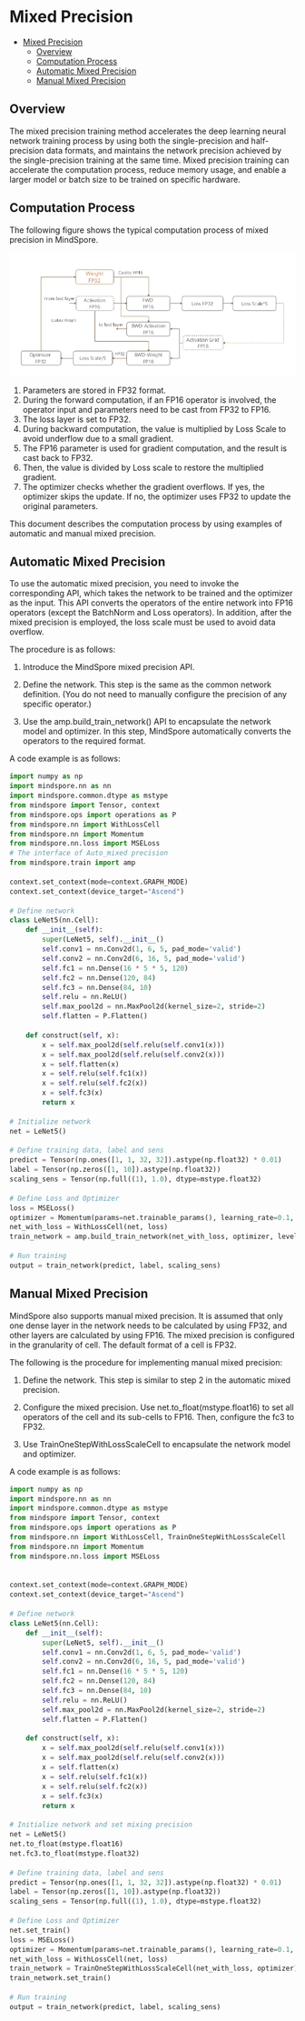 # Mixed Precision

<!-- TOC -->

- [Mixed Precision](#mixed-precision)
    - [Overview](#overview)
    - [Computation Process](#computation-process)
    - [Automatic Mixed Precision](#automatic-mixed-precision)
    - [Manual Mixed Precision](#manual-mixed-precision)

<!-- /TOC -->

## Overview

The mixed precision training method accelerates the deep learning neural network training process by using both the single-precision and half-precision data formats, and maintains the network precision achieved by the single-precision training at the same time. 
Mixed precision training can accelerate the computation process, reduce memory usage, and enable a larger model or batch size to be trained on specific hardware.

## Computation Process

The following figure shows the typical computation process of mixed precision in MindSpore.

![mix precision](./images/mix_precision.jpg)

1. Parameters are stored in FP32 format.
2. During the forward computation, if an FP16 operator is involved, the operator input and parameters need to be cast from FP32 to FP16.
3. The loss layer is set to FP32.
4. During backward computation, the value is multiplied by Loss Scale to avoid underflow due to a small gradient.
5. The FP16 parameter is used for gradient computation, and the result is cast back to FP32.
6. Then, the value is divided by Loss scale to restore the multiplied gradient.
7. The optimizer checks whether the gradient overflows. If yes, the optimizer skips the update. If no, the optimizer uses FP32 to update the original parameters.

This document describes the computation process by using examples of automatic and manual mixed precision.

## Automatic Mixed Precision

To use the automatic mixed precision, you need to invoke the corresponding API, which takes the network to be trained and the optimizer as the input. This API converts the operators of the entire network into FP16 operators (except the BatchNorm and Loss operators).
In addition, after the mixed precision is employed, the loss scale must be used to avoid data overflow.

The procedure is as follows:
1. Introduce the MindSpore mixed precision API.

2. Define the network. This step is the same as the common network definition. (You do not need to manually configure the precision of any specific operator.)

3. Use the amp.build_train_network() API to encapsulate the network model and optimizer. In this step, MindSpore automatically converts the operators to the required format.

A code example is as follows:

```python
import numpy as np
import mindspore.nn as nn
import mindspore.common.dtype as mstype
from mindspore import Tensor, context
from mindspore.ops import operations as P
from mindspore.nn import WithLossCell
from mindspore.nn import Momentum
from mindspore.nn.loss import MSELoss
# The interface of Auto_mixed precision
from mindspore.train import amp

context.set_context(mode=context.GRAPH_MODE)
context.set_context(device_target="Ascend")

# Define network
class LeNet5(nn.Cell):
    def __init__(self):
        super(LeNet5, self).__init__()
        self.conv1 = nn.Conv2d(1, 6, 5, pad_mode='valid')
        self.conv2 = nn.Conv2d(6, 16, 5, pad_mode='valid')
        self.fc1 = nn.Dense(16 * 5 * 5, 120)
        self.fc2 = nn.Dense(120, 84)
        self.fc3 = nn.Dense(84, 10)
        self.relu = nn.ReLU()
        self.max_pool2d = nn.MaxPool2d(kernel_size=2, stride=2)
        self.flatten = P.Flatten()

    def construct(self, x):
        x = self.max_pool2d(self.relu(self.conv1(x)))
        x = self.max_pool2d(self.relu(self.conv2(x)))
        x = self.flatten(x)
        x = self.relu(self.fc1(x))
        x = self.relu(self.fc2(x))
        x = self.fc3(x)
        return x

# Initialize network
net = LeNet5()

# Define training data, label and sens
predict = Tensor(np.ones([1, 1, 32, 32]).astype(np.float32) * 0.01)
label = Tensor(np.zeros([1, 10]).astype(np.float32))
scaling_sens = Tensor(np.full((1), 1.0), dtype=mstype.float32)

# Define Loss and Optimizer
loss = MSELoss()
optimizer = Momentum(params=net.trainable_params(), learning_rate=0.1, momentum=0.9)
net_with_loss = WithLossCell(net, loss)
train_network = amp.build_train_network(net_with_loss, optimizer, level="O2")

# Run training
output = train_network(predict, label, scaling_sens)
```


## Manual Mixed Precision

MindSpore also supports manual mixed precision. It is assumed that only one dense layer in the network needs to be calculated by using FP32, and other layers are calculated by using FP16. The mixed precision is configured in the granularity of cell. The default format of a cell is FP32.

The following is the procedure for implementing manual mixed precision:
1. Define the network. This step is similar to step 2 in the automatic mixed precision. 

2. Configure the mixed precision. Use net.to_float(mstype.float16) to set all operators of the cell and its sub-cells to FP16. Then, configure the fc3 to FP32.

3. Use TrainOneStepWithLossScaleCell to encapsulate the network model and optimizer.

A code example is as follows:

```python
import numpy as np
import mindspore.nn as nn
import mindspore.common.dtype as mstype
from mindspore import Tensor, context
from mindspore.ops import operations as P
from mindspore.nn import WithLossCell, TrainOneStepWithLossScaleCell
from mindspore.nn import Momentum
from mindspore.nn.loss import MSELoss


context.set_context(mode=context.GRAPH_MODE)
context.set_context(device_target="Ascend")

# Define network
class LeNet5(nn.Cell):
    def __init__(self):
        super(LeNet5, self).__init__()
        self.conv1 = nn.Conv2d(1, 6, 5, pad_mode='valid')
        self.conv2 = nn.Conv2d(6, 16, 5, pad_mode='valid')
        self.fc1 = nn.Dense(16 * 5 * 5, 120)
        self.fc2 = nn.Dense(120, 84)
        self.fc3 = nn.Dense(84, 10)
        self.relu = nn.ReLU()
        self.max_pool2d = nn.MaxPool2d(kernel_size=2, stride=2)
        self.flatten = P.Flatten()

    def construct(self, x):
        x = self.max_pool2d(self.relu(self.conv1(x)))
        x = self.max_pool2d(self.relu(self.conv2(x)))
        x = self.flatten(x)
        x = self.relu(self.fc1(x))
        x = self.relu(self.fc2(x))
        x = self.fc3(x)
        return x

# Initialize network and set mixing precision
net = LeNet5()
net.to_float(mstype.float16)
net.fc3.to_float(mstype.float32)

# Define training data, label and sens
predict = Tensor(np.ones([1, 1, 32, 32]).astype(np.float32) * 0.01)
label = Tensor(np.zeros([1, 10]).astype(np.float32))
scaling_sens = Tensor(np.full((1), 1.0), dtype=mstype.float32)

# Define Loss and Optimizer
net.set_train()
loss = MSELoss()
optimizer = Momentum(params=net.trainable_params(), learning_rate=0.1, momentum=0.9)
net_with_loss = WithLossCell(net, loss)
train_network = TrainOneStepWithLossScaleCell(net_with_loss, optimizer)
train_network.set_train()

# Run training
output = train_network(predict, label, scaling_sens)
```
